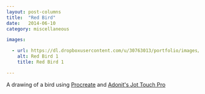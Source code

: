 ```yaml
---
layout: post-columns
title:  "Red Bird"
date:   2014-06-10
category: miscellaneous

images:

  - url: https://dl.dropboxusercontent.com/u/30763013/portfolio/images/miscellaneous/illustrations/red%20bird/Screen%20Shot%202015-11-14%20at%204.33.44%20PM.png
    alt: Red Bird 1
    title: Red Bird 1

---
```

A drawing of a bird using [Procreate](http://procreate.si/) and [Adonit's Jot Touch Pro](http://www.amazon.com/Adonit-Bluetooth-Pressure-Sensitive-Stylus/dp/B00AO1L1RG)
